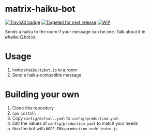# matrix-haiku-bot

[![TravisCI badge](https://travis-ci.org/turt2live/matrix-haiku-bot.svg?branch=master)](https://travis-ci.org/turt2live/matrix-haiku-bot)
[![Targeted for next release](https://badge.waffle.io/turt2live/matrix-haiku-bot.png?label=sorted&title=Targeted+for+next+release)](https://waffle.io/turt2live/waffle-matrix?utm_source=badge)
[![WIP](https://badge.waffle.io/turt2live/matrix-haiku-bot.png?label=wip&title=WIP)](https://waffle.io/turt2live/waffle-matrix?utm_source=badge)

Sends a haiku to the room if your message can be one. Talk about it in [#haiku:t2bot.io](https://matrix.to/#/#haiku:t2bot.io).

# Usage

1. Invite `@haiku:t2bot.io` to a room
2. Send a haiku-compatible message

# Building your own

1. Clone this repository
2. `npm install`
3. Copy `config/default.yaml` to `config/production.yaml`
4. Edit the values of `config/production.yaml` to match your needs
5. Run the bot with `NODE_ENV=production node index.js`
